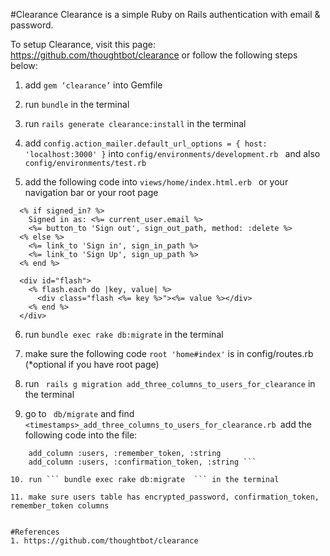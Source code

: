 #Clearance
Clearance is a simple Ruby on Rails authentication with email & password.

To setup Clearance, visit this page: https://github.com/thoughtbot/clearance or follow the following steps below:

1. add ``` gem ‘clearance’ ``` into Gemfile

2. run ``` bundle ``` in the terminal

3. run ``` rails generate clearance:install ``` in the terminal 

4. add ``` config.action_mailer.default_url_options = { host: 'localhost:3000' } ``` into ```config/environments/development.rb ``` and also ``` config/environments/test.rb ```

5. add the following code into ```views/home/index.html.erb ``` or your navigation bar or your root page
  ```   
    <% if signed_in? %>
      Signed in as: <%= current_user.email %>
      <%= button_to 'Sign out', sign_out_path, method: :delete %>
    <% else %>
      <%= link_to 'Sign in', sign_in_path %>
      <%= link_to 'Sign Up', sign_up_path %>
    <% end %>

    <div id="flash">
      <% flash.each do |key, value| %>
        <div class="flash <%= key %>"><%= value %></div>
      <% end %>
    </div>
```

6. run ``` bundle exec rake db:migrate ``` in the terminal

7. make sure the following code ``` root 'home#index' ``` is in config/routes.rb (*optional if you have root page)

8. run ``` rails g migration add_three_columns_to_users_for_clearance``` in the terminal
    
9. go to ``` db/migrate``` and find ```<timestamps>_add_three_columns_to_users_for_clearance.rb ```add the following code into the file:
  ``` add_column :users, :encrypted_password, :string
      add_column :users, :remember_token, :string
      add_column :users, :confirmation_token, :string ```

10. run ``` bundle exec rake db:migrate  ``` in the terminal

11. make sure users table has encrypted_password, confirmation_token, remember_token columns


#References
1. https://github.com/thoughtbot/clearance


